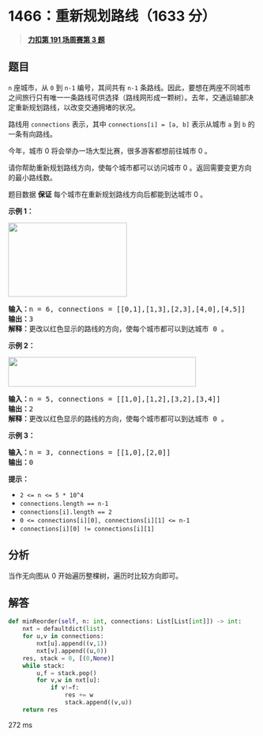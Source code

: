 # 1466：重新规划路线（1633 分）


> <u>**[力扣第 191 场周赛第 3 题](https://leetcode.cn/problems/reorder-routes-to-make-all-paths-lead-to-the-city-zero/)**</u>

## 题目

<p><code>n</code> 座城市，从 <code>0</code> 到 <code>n-1</code> 编号，其间共有 <code>n-1</code> 条路线。因此，要想在两座不同城市之间旅行只有唯一一条路线可供选择（路线网形成一颗树）。去年，交通运输部决定重新规划路线，以改变交通拥堵的状况。</p>

<p>路线用 <code>connections</code> 表示，其中 <code>connections[i] = [a, b]</code> 表示从城市 <code>a</code> 到 <code>b</code> 的一条有向路线。</p>

<p>今年，城市 0 将会举办一场大型比赛，很多游客都想前往城市 0 。</p>

<p>请你帮助重新规划路线方向，使每个城市都可以访问城市 0 。返回需要变更方向的最小路线数。</p>

<p>题目数据 <strong>保证</strong> 每个城市在重新规划路线方向后都能到达城市 0 。</p>



<p><strong>示例 1：</strong></p>

<p><strong><img alt="" src="https://assets.leetcode-cn.com/aliyun-lc-upload/uploads/2020/05/30/sample_1_1819.png" style="height: 150px; width: 240px;"></strong></p>

<pre><strong>输入：</strong>n = 6, connections = [[0,1],[1,3],[2,3],[4,0],[4,5]]
<strong>输出：</strong>3
<strong>解释：</strong>更改以红色显示的路线的方向，使每个城市都可以到达城市 0 。</pre>

<p><strong>示例 2：</strong></p>

<p><strong><img alt="" src="https://assets.leetcode-cn.com/aliyun-lc-upload/uploads/2020/05/30/sample_2_1819.png" style="height: 60px; width: 380px;"></strong></p>

<pre><strong>输入：</strong>n = 5, connections = [[1,0],[1,2],[3,2],[3,4]]
<strong>输出：</strong>2
<strong>解释：</strong>更改以红色显示的路线的方向，使每个城市都可以到达城市 0 。</pre>

<p><strong>示例 3：</strong></p>

<pre><strong>输入：</strong>n = 3, connections = [[1,0],[2,0]]
<strong>输出：</strong>0
</pre>



<p><strong>提示：</strong></p>

<ul>
<li><code>2 &lt;= n &lt;= 5 * 10^4</code></li>
<li><code>connections.length == n-1</code></li>
<li><code>connections[i].length == 2</code></li>
<li><code>0 &lt;= connections[i][0], connections[i][1] &lt;= n-1</code></li>
<li><code>connections[i][0] != connections[i][1]</code></li>
</ul>


## 分析

当作无向图从 0 开始遍历整棵树，遍历时比较方向即可。

## 解答


```python
def minReorder(self, n: int, connections: List[List[int]]) -> int:
	nxt = defaultdict(list)
	for u,v in connections:
		nxt[u].append((v,1))
		nxt[v].append((u,0))
	res, stack = 0, [(0,None)]
	while stack:
		u,f = stack.pop()
		for v,w in nxt[u]:
			if v!=f:
				res += w
				stack.append((v,u))
	return res
```
272 ms
